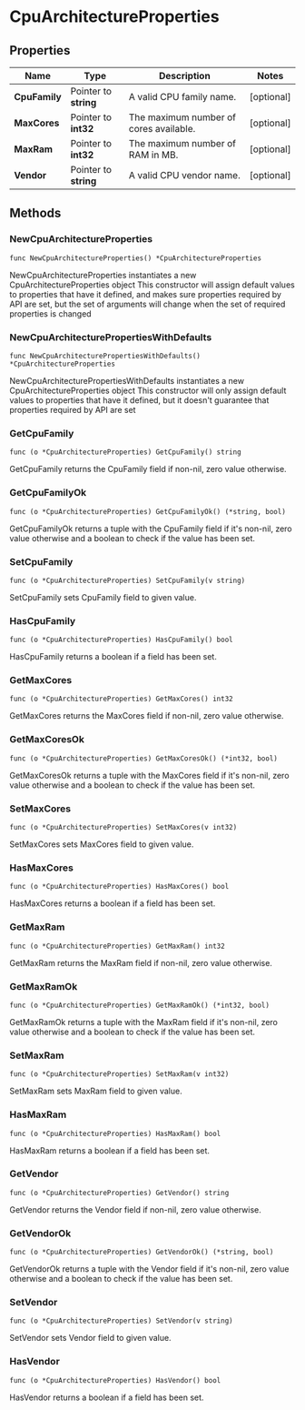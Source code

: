 # CpuArchitectureProperties

## Properties

|Name | Type | Description | Notes|
|------------ | ------------- | ------------- | -------------|
|**CpuFamily** | Pointer to **string** | A valid CPU family name. | [optional] |
|**MaxCores** | Pointer to **int32** | The maximum number of cores available. | [optional] |
|**MaxRam** | Pointer to **int32** | The maximum number of RAM in MB. | [optional] |
|**Vendor** | Pointer to **string** | A valid CPU vendor name. | [optional] |

## Methods

### NewCpuArchitectureProperties

`func NewCpuArchitectureProperties() *CpuArchitectureProperties`

NewCpuArchitectureProperties instantiates a new CpuArchitectureProperties object
This constructor will assign default values to properties that have it defined,
and makes sure properties required by API are set, but the set of arguments
will change when the set of required properties is changed

### NewCpuArchitecturePropertiesWithDefaults

`func NewCpuArchitecturePropertiesWithDefaults() *CpuArchitectureProperties`

NewCpuArchitecturePropertiesWithDefaults instantiates a new CpuArchitectureProperties object
This constructor will only assign default values to properties that have it defined,
but it doesn't guarantee that properties required by API are set

### GetCpuFamily

`func (o *CpuArchitectureProperties) GetCpuFamily() string`

GetCpuFamily returns the CpuFamily field if non-nil, zero value otherwise.

### GetCpuFamilyOk

`func (o *CpuArchitectureProperties) GetCpuFamilyOk() (*string, bool)`

GetCpuFamilyOk returns a tuple with the CpuFamily field if it's non-nil, zero value otherwise
and a boolean to check if the value has been set.

### SetCpuFamily

`func (o *CpuArchitectureProperties) SetCpuFamily(v string)`

SetCpuFamily sets CpuFamily field to given value.

### HasCpuFamily

`func (o *CpuArchitectureProperties) HasCpuFamily() bool`

HasCpuFamily returns a boolean if a field has been set.

### GetMaxCores

`func (o *CpuArchitectureProperties) GetMaxCores() int32`

GetMaxCores returns the MaxCores field if non-nil, zero value otherwise.

### GetMaxCoresOk

`func (o *CpuArchitectureProperties) GetMaxCoresOk() (*int32, bool)`

GetMaxCoresOk returns a tuple with the MaxCores field if it's non-nil, zero value otherwise
and a boolean to check if the value has been set.

### SetMaxCores

`func (o *CpuArchitectureProperties) SetMaxCores(v int32)`

SetMaxCores sets MaxCores field to given value.

### HasMaxCores

`func (o *CpuArchitectureProperties) HasMaxCores() bool`

HasMaxCores returns a boolean if a field has been set.

### GetMaxRam

`func (o *CpuArchitectureProperties) GetMaxRam() int32`

GetMaxRam returns the MaxRam field if non-nil, zero value otherwise.

### GetMaxRamOk

`func (o *CpuArchitectureProperties) GetMaxRamOk() (*int32, bool)`

GetMaxRamOk returns a tuple with the MaxRam field if it's non-nil, zero value otherwise
and a boolean to check if the value has been set.

### SetMaxRam

`func (o *CpuArchitectureProperties) SetMaxRam(v int32)`

SetMaxRam sets MaxRam field to given value.

### HasMaxRam

`func (o *CpuArchitectureProperties) HasMaxRam() bool`

HasMaxRam returns a boolean if a field has been set.

### GetVendor

`func (o *CpuArchitectureProperties) GetVendor() string`

GetVendor returns the Vendor field if non-nil, zero value otherwise.

### GetVendorOk

`func (o *CpuArchitectureProperties) GetVendorOk() (*string, bool)`

GetVendorOk returns a tuple with the Vendor field if it's non-nil, zero value otherwise
and a boolean to check if the value has been set.

### SetVendor

`func (o *CpuArchitectureProperties) SetVendor(v string)`

SetVendor sets Vendor field to given value.

### HasVendor

`func (o *CpuArchitectureProperties) HasVendor() bool`

HasVendor returns a boolean if a field has been set.



